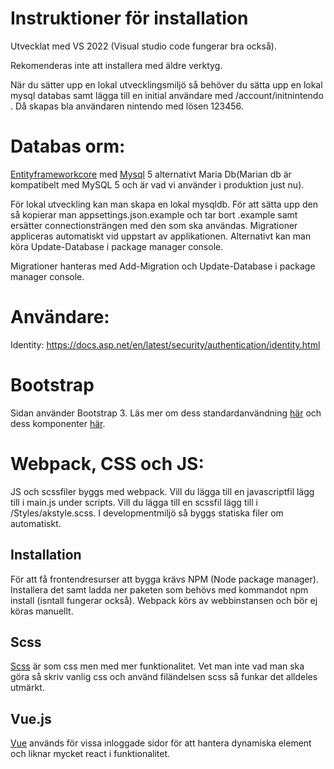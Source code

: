 # Instruktioner för installation

Utvecklat med VS 2022 (Visual studio code fungerar bra också).

Rekomenderas inte att installera med äldre verktyg.

När du sätter upp en lokal utvecklingsmiljö så behöver du sätta upp en lokal mysql databas samt lägga till en initial användare med /account/initnintendo . Då skapas bla användaren nintendo med lösen 123456.

# Databas orm:

[Entityframeworkcore](https://docs.efproject.net/en/latest/) med [Mysql](https://www.mysql.com/) 5 alternativt Maria Db(Marian db är kompatibelt med MySQL 5 och är vad vi använder i produktion just nu). <br />

För lokal utveckling kan man skapa en lokal mysqldb. För att sätta upp den så kopierar man
appsettings.json.example och tar bort .example samt ersätter connectionsträngen med den som ska användas. Migrationer appliceras automatiskt vid uppstart av applikationen. Alternativt kan man köra Update-Database i package manager console.

Migrationer hanteras med Add-Migration och Update-Database i package manager console.

# Användare:

Identity:
https://docs.asp.net/en/latest/security/authentication/identity.html

# Bootstrap

Sidan använder Bootstrap 3. Läs mer om dess standardanvändning [här](http://getbootstrap.com/css/) och dess komponenter [här](http://getbootstrap.com/components/).

# Webpack, CSS och JS:

JS och scssfiler byggs med webpack. Vill du lägga till en javascriptfil lägg till i main.js under scripts. Vill du lägga till en scssfil lägg till i /Styles/akstyle.scss. I developmentmiljö så byggs statiska filer om automatiskt.

## Installation

För att få frontendresurser att bygga krävs NPM (Node package manager). Installera det samt ladda ner paketen som behövs med kommandot npm install (isntall fungerar också). Webpack körs av webbinstansen och bör ej köras manuellt.

## Scss

[Scss](http://sass-lang.com/guide) är som css men med mer funktionalitet. Vet man inte vad man ska göra så skriv vanlig css och använd filändelsen scss så funkar det alldeles utmärkt.

## Vue.js

[Vue](https://vuejs.org/) används för vissa inloggade sidor för att hantera dynamiska element och liknar mycket react i funktionalitet.
